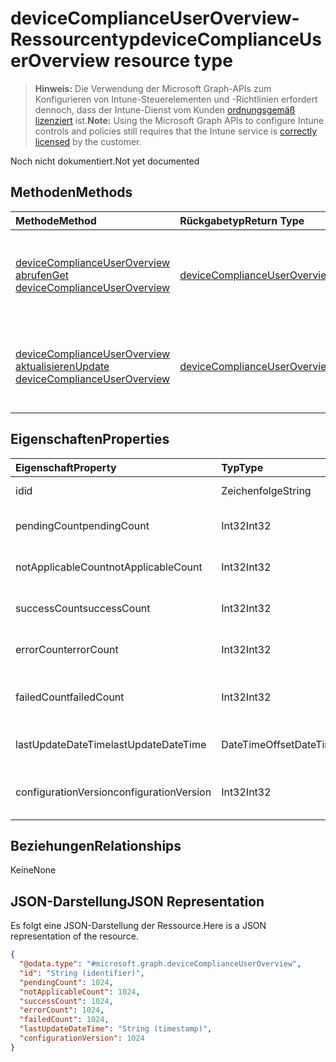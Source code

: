 # <a name="devicecomplianceuseroverview-resource-type"></a><span data-ttu-id="6cd81-101">deviceComplianceUserOverview-Ressourcentyp</span><span class="sxs-lookup"><span data-stu-id="6cd81-101">deviceComplianceUserOverview resource type</span></span>

> <span data-ttu-id="6cd81-102">**Hinweis:** Die Verwendung der Microsoft Graph-APIs zum Konfigurieren von Intune-Steuerelementen und -Richtlinien erfordert dennoch, dass der Intune-Dienst vom Kunden [ordnungsgemäß lizenziert](https://go.microsoft.com/fwlink/?linkid=839381) ist.</span><span class="sxs-lookup"><span data-stu-id="6cd81-102">**Note:** Using the Microsoft Graph APIs to configure Intune controls and policies still requires that the Intune service is [correctly licensed](https://go.microsoft.com/fwlink/?linkid=839381) by the customer.</span></span>

<span data-ttu-id="6cd81-103">Noch nicht dokumentiert.</span><span class="sxs-lookup"><span data-stu-id="6cd81-103">Not yet documented</span></span>
## <a name="methods"></a><span data-ttu-id="6cd81-104">Methoden</span><span class="sxs-lookup"><span data-stu-id="6cd81-104">Methods</span></span>
|<span data-ttu-id="6cd81-105">Methode</span><span class="sxs-lookup"><span data-stu-id="6cd81-105">Method</span></span>|<span data-ttu-id="6cd81-106">Rückgabetyp</span><span class="sxs-lookup"><span data-stu-id="6cd81-106">Return Type</span></span>|<span data-ttu-id="6cd81-107">Beschreibung</span><span class="sxs-lookup"><span data-stu-id="6cd81-107">Description</span></span>|
|:---|:---|:---|
|[<span data-ttu-id="6cd81-108">deviceComplianceUserOverview abrufen</span><span class="sxs-lookup"><span data-stu-id="6cd81-108">Get deviceComplianceUserOverview</span></span>](../api/intune_deviceconfig_devicecomplianceuseroverview_get.md)|[<span data-ttu-id="6cd81-109">deviceComplianceUserOverview</span><span class="sxs-lookup"><span data-stu-id="6cd81-109">deviceComplianceUserOverview</span></span>](../resources/intune_deviceconfig_devicecomplianceuseroverview.md)|<span data-ttu-id="6cd81-110">Lesen von Eigenschaften und Beziehungen des [deviceComplianceUserOverview](../resources/intune_deviceconfig_devicecomplianceuseroverview.md)-Objekts.</span><span class="sxs-lookup"><span data-stu-id="6cd81-110">Read properties and relationships of the [deviceComplianceUserOverview](../resources/intune_deviceconfig_devicecomplianceuseroverview.md) object.</span></span>|
|[<span data-ttu-id="6cd81-111">deviceComplianceUserOverview aktualisieren</span><span class="sxs-lookup"><span data-stu-id="6cd81-111">Update deviceComplianceUserOverview</span></span>](../api/intune_deviceconfig_devicecomplianceuseroverview_update.md)|[<span data-ttu-id="6cd81-112">deviceComplianceUserOverview</span><span class="sxs-lookup"><span data-stu-id="6cd81-112">deviceComplianceUserOverview</span></span>](../resources/intune_deviceconfig_devicecomplianceuseroverview.md)|<span data-ttu-id="6cd81-113">Aktualisieren der Eigenschaften eines [deviceComplianceUserOverview](../resources/intune_deviceconfig_devicecomplianceuseroverview.md)-Objekts.</span><span class="sxs-lookup"><span data-stu-id="6cd81-113">Update the properties of a [deviceComplianceUserOverview](../resources/intune_deviceconfig_devicecomplianceuseroverview.md) object.</span></span>|

## <a name="properties"></a><span data-ttu-id="6cd81-114">Eigenschaften</span><span class="sxs-lookup"><span data-stu-id="6cd81-114">Properties</span></span>
|<span data-ttu-id="6cd81-115">Eigenschaft</span><span class="sxs-lookup"><span data-stu-id="6cd81-115">Property</span></span>|<span data-ttu-id="6cd81-116">Typ</span><span class="sxs-lookup"><span data-stu-id="6cd81-116">Type</span></span>|<span data-ttu-id="6cd81-117">Beschreibung</span><span class="sxs-lookup"><span data-stu-id="6cd81-117">Description</span></span>|
|:---|:---|:---|
|<span data-ttu-id="6cd81-118">id</span><span class="sxs-lookup"><span data-stu-id="6cd81-118">id</span></span>|<span data-ttu-id="6cd81-119">Zeichenfolge</span><span class="sxs-lookup"><span data-stu-id="6cd81-119">String</span></span>|<span data-ttu-id="6cd81-120">Schlüssel der Entität</span><span class="sxs-lookup"><span data-stu-id="6cd81-120">Key of the entity.</span></span>|
|<span data-ttu-id="6cd81-121">pendingCount</span><span class="sxs-lookup"><span data-stu-id="6cd81-121">pendingCount</span></span>|<span data-ttu-id="6cd81-122">Int32</span><span class="sxs-lookup"><span data-stu-id="6cd81-122">Int32</span></span>|<span data-ttu-id="6cd81-123">Anzahl der ausstehenden Benutzer</span><span class="sxs-lookup"><span data-stu-id="6cd81-123">Number of pending Users</span></span>|
|<span data-ttu-id="6cd81-124">notApplicableCount</span><span class="sxs-lookup"><span data-stu-id="6cd81-124">notApplicableCount</span></span>|<span data-ttu-id="6cd81-125">Int32</span><span class="sxs-lookup"><span data-stu-id="6cd81-125">Int32</span></span>|<span data-ttu-id="6cd81-126">Anzahl der Benutzer nicht zutreffend</span><span class="sxs-lookup"><span data-stu-id="6cd81-126">Number of not applicable users</span></span>|
|<span data-ttu-id="6cd81-127">successCount</span><span class="sxs-lookup"><span data-stu-id="6cd81-127">successCount</span></span>|<span data-ttu-id="6cd81-128">Int32</span><span class="sxs-lookup"><span data-stu-id="6cd81-128">Int32</span></span>|<span data-ttu-id="6cd81-129">Anzahl der erfolgreichen Benutzer</span><span class="sxs-lookup"><span data-stu-id="6cd81-129">Number of succeeded Users</span></span>|
|<span data-ttu-id="6cd81-130">errorCount</span><span class="sxs-lookup"><span data-stu-id="6cd81-130">errorCount</span></span>|<span data-ttu-id="6cd81-131">Int32</span><span class="sxs-lookup"><span data-stu-id="6cd81-131">Int32</span></span>|<span data-ttu-id="6cd81-132">Anzahl der Benutzer mit Fehlern</span><span class="sxs-lookup"><span data-stu-id="6cd81-132">Number of error Users</span></span>|
|<span data-ttu-id="6cd81-133">failedCount</span><span class="sxs-lookup"><span data-stu-id="6cd81-133">failedCount</span></span>|<span data-ttu-id="6cd81-134">Int32</span><span class="sxs-lookup"><span data-stu-id="6cd81-134">Int32</span></span>|<span data-ttu-id="6cd81-135">Anzahl der fehlgeschlagenen Benutzer</span><span class="sxs-lookup"><span data-stu-id="6cd81-135">Number of failed Users</span></span>|
|<span data-ttu-id="6cd81-136">lastUpdateDateTime</span><span class="sxs-lookup"><span data-stu-id="6cd81-136">lastUpdateDateTime</span></span>|<span data-ttu-id="6cd81-137">DateTimeOffset</span><span class="sxs-lookup"><span data-stu-id="6cd81-137">DateTimeOffset</span></span>|<span data-ttu-id="6cd81-138">Zeit der letzten Aktualisierung</span><span class="sxs-lookup"><span data-stu-id="6cd81-138">Last update time</span></span>|
|<span data-ttu-id="6cd81-139">configurationVersion</span><span class="sxs-lookup"><span data-stu-id="6cd81-139">configurationVersion</span></span>|<span data-ttu-id="6cd81-140">Int32</span><span class="sxs-lookup"><span data-stu-id="6cd81-140">Int32</span></span>|<span data-ttu-id="6cd81-141">Version der Richtlinie für diese Übersicht</span><span class="sxs-lookup"><span data-stu-id="6cd81-141">Version of the policy for that overview</span></span>|

## <a name="relationships"></a><span data-ttu-id="6cd81-142">Beziehungen</span><span class="sxs-lookup"><span data-stu-id="6cd81-142">Relationships</span></span>
<span data-ttu-id="6cd81-143">Keine</span><span class="sxs-lookup"><span data-stu-id="6cd81-143">None</span></span>
## <a name="json-representation"></a><span data-ttu-id="6cd81-144">JSON-Darstellung</span><span class="sxs-lookup"><span data-stu-id="6cd81-144">JSON Representation</span></span>
<span data-ttu-id="6cd81-145">Es folgt eine JSON-Darstellung der Ressource.</span><span class="sxs-lookup"><span data-stu-id="6cd81-145">Here is a JSON representation of the resource.</span></span>
<!-- {
  "blockType": "resource",
  "keyProperty": "id",
  "@odata.type": "microsoft.graph.deviceComplianceUserOverview"
}
-->
``` json
{
  "@odata.type": "#microsoft.graph.deviceComplianceUserOverview",
  "id": "String (identifier)",
  "pendingCount": 1024,
  "notApplicableCount": 1024,
  "successCount": 1024,
  "errorCount": 1024,
  "failedCount": 1024,
  "lastUpdateDateTime": "String (timestamp)",
  "configurationVersion": 1024
}
```



